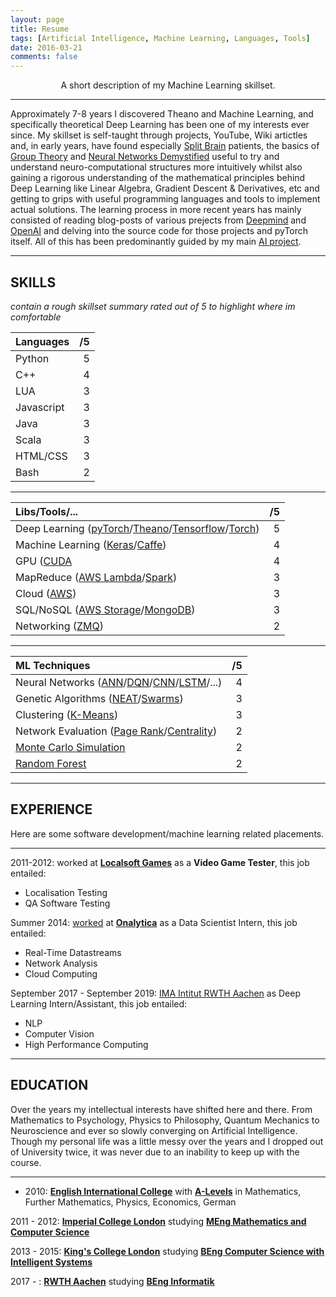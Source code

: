 ```yaml
---
layout: page
title: Resume
tags: [Artificial Intelligence, Machine Learning, Languages, Tools]
date: 2016-03-21
comments: false
---
```

    
<center> A short description of my Machine Learning skillset. </center>

-----------------------------------------------------------

Approximately 7-8 years I discovered Theano and Machine Learning, and specifically theoretical Deep Learning has been one of my interests ever since. My skillset is self-taught through projects, YouTube, Wiki artictles and, in early years, have found especially [Split Brain](https://en.wikipedia.org/wiki/Split-brain) patients, the basics of [Group Theory](https://en.wikipedia.org/wiki/Group_theory) and [Neural Networks Demystified](https://www.youtube.com/watch?v=bxe2T-V8XRs&list=PLiaHhY2iBX9hdHaRr6b7XevZtgZRa1PoU) useful to try and understand neuro-computational structures more intuitively whilst also gaining a rigorous understanding of the mathematical principles behind Deep Learning like Linear Algebra, Gradient Descent & Derivatives, etc and getting to grips with useful programming languages and tools to implement actual solutions. The learning process in more recent years has mainly consisted of reading blog-posts of various prejects from [Deepmind](https://magenta.tensorflow.org/gansynth) and [OpenAI](http://gym.openai.com/) and delving into the source code for those projects and pyTorch itself. All of this has been predominantly guided by my main [AI project]({{site.url}}/real-intelligence/).

-----------------------------------------------------------

## SKILLS
*contain a rough skillset summary rated out of 5 to highlight where im comfortable*

| Languages  | /5  |
|:-----------|----:|
| Python     | 5   |
| C++        | 4   |
| LUA        | 3   |
| Javascript | 3   |
| Java       | 3   |
| Scala      | 3   |
| HTML/CSS   | 3   |
| Bash       | 2   |

-----------------------------------------------------------

| Libs/Tools/... | /5 |
|:--------------------------------------------|---:|
| Deep Learning ([pyTorch](https://pytorch.org/)/[Theano](http://deeplearning.net/software/theano/)/[Tensorflow](https://www.tensorflow.org/)/[Torch](http://torch.ch/))  | 5  |
| Machine Learning ([Keras](http://keras.io/)/[Caffe](http://caffe.berkeleyvision.org/))  | 4  |
| GPU ([CUDA](https://docs.nvidia.com/cuda/)  | 4  |
| MapReduce ([AWS Lambda](https://aws.amazon.com/)/[Spark](http://spark.apache.org/))   | 3  |
| Cloud ([AWS](https://aws.amazon.com/))   | 3  |
| SQL/NoSQL ([AWS Storage](https://aws.amazon.com/)/[MongoDB](https://www.mongodb.com/))   | 3  | 
| Networking ([ZMQ](http://zeromq.org/))   | 2  |

-----------------------------------------------------------

| ML Techniques | /5  |
|:----------|----:|
| Neural Networks ([ANN](https://en.wikipedia.org/wiki/Artificial_neural_network)/[DQN](https://en.wikipedia.org/wiki/Q-learning)/[CNN](https://en.wikipedia.org/wiki/Convolutional_neural_network)/[LSTM](https://en.wikipedia.org/wiki/Long_short-term_memory)/...)    | 4   |
| Genetic Algorithms ([NEAT](https://en.wikipedia.org/wiki/Neuroevolution_of_augmenting_topologies)/[Swarms](https://en.wikipedia.org/wiki/Swarm_intelligence))      | 3   |
| Clustering ([K-Means](https://en.wikipedia.org/wiki/K-means_clustering))       | 3   |
| Network Evaluation ([Page Rank](https://en.wikipedia.org/wiki/Network_science#PageRank)/[Centrality](https://en.wikipedia.org/wiki/Network_science#Centrality_measures))       | 2   |
| [Monte Carlo Simulation](https://en.wikipedia.org/wiki/Monte_Carlo_method)       | 2   |
| [Random Forest](https://en.wikipedia.org/wiki/Decision_tree_learning)       | 2   |

-----------------------------------------------------------

## EXPERIENCE

Here are some software development/machine learning related placements.

-----------------------------------------------------------

2011-2012: worked at **[Localsoft Games](http://www.localsoft.com/)** as a **Video Game Tester**, this job entailed:

* Localisation Testing
* QA Software Testing

Summer 2014: [worked](https://drive.google.com/open?id=0B9uCsNmRtZ2CSGJYRWtWZ2dxQ00) at **[Onalytica](http://www.onalytica.com/)** as a Data Scientist Intern, this job entailed:

* Real-Time Datastreams
* Network Analysis
* Cloud Computing

September 2017 - September 2019: [IMA Intitut RWTH Aachen](https://cybernetics-lab.de/) as Deep Learning Intern/Assistant, this job entailed:

* NLP
* Computer Vision
* High Performance Computing

-----------------------------------------------------------

## EDUCATION

Over the years my intellectual interests have shifted here and there. From Mathematics to Psychology, Physics to Philosophy, Quantum Mechanics to Neuroscience and ever so slowly converging on Artificial Intelligence. Though my personal life was a little messy over the years and I dropped out of University twice, it was never due to an inability to keep up with the course.

-----------------------------------------------------------

- 2010: **[English International College](http://eicmarbella.org/)** with **[A-Levels](https://drive.google.com/open?id=0B9uCsNmRtZ2CTlZQOWNDdVZwSXM)** in Mathematics, Further Mathematics, Physics, Economics, German

2011 - 2012: **[Imperial College London](https://www.imperial.ac.uk/)** studying **[MEng Mathematics and Computer Science](http://www.imperial.ac.uk/computing/current-students/jmc-info/jmc-first-year/)**

2013 - 2015: **[King's College London](http://www.kcl.ac.uk/index.aspx)** studying **[BEng Computer Science with Intelligent Systems](http://www.kcl.ac.uk/study/undergraduate/courses/computer-science-with-intelligent-systems-bsc.aspx)**

2017 - : **[RWTH Aachen](https://www.rwth-aachen.de/go/id/a/?lidx=1)** studying **[BEng Informatik](https://www.rwth-aachen.de/cms/root/Studium/Vor-dem-Studium/Studiengaenge/Liste-Aktuelle-Studiengaenge/Studiengangbeschreibung/~bnzs/Informatik-B-Sc-/)**
